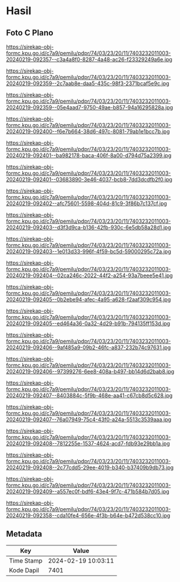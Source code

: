 # Hasil

## Foto C Plano

https://sirekap-obj-formc.kpu.go.id/c7a9/pemilu/pdpr/74/03/23/20/11/7403232011003-20240219-092357--c3a4a8f0-8287-4a48-ac26-f23329249a6e.jpg

https://sirekap-obj-formc.kpu.go.id/c7a9/pemilu/pdpr/74/03/23/20/11/7403232011003-20240219-092359--2c7aab8e-daa5-435c-98f3-2371bcaf5e9c.jpg

https://sirekap-obj-formc.kpu.go.id/c7a9/pemilu/pdpr/74/03/23/20/11/7403232011003-20240219-092359--05e4aad7-9750-49ae-b857-94a16295828a.jpg

https://sirekap-obj-formc.kpu.go.id/c7a9/pemilu/pdpr/74/03/23/20/11/7403232011003-20240219-092400--f6e7b664-38d6-497c-8081-79ab1e1bcc7b.jpg

https://sirekap-obj-formc.kpu.go.id/c7a9/pemilu/pdpr/74/03/23/20/11/7403232011003-20240219-092401--ba982178-baca-406f-8a00-d794d75a2399.jpg

https://sirekap-obj-formc.kpu.go.id/c7a9/pemilu/pdpr/74/03/23/20/11/7403232011003-20240219-092401--03683890-3e46-4037-bcb8-7dd3dcdfb2f0.jpg

https://sirekap-obj-formc.kpu.go.id/c7a9/pemilu/pdpr/74/03/23/20/11/7403232011003-20240219-092402--afc75601-5598-404d-81c9-3f86b7c137cf.jpg

https://sirekap-obj-formc.kpu.go.id/c7a9/pemilu/pdpr/74/03/23/20/11/7403232011003-20240219-092403--d3f3d9ca-b136-42fb-930c-6e5db58a28d1.jpg

https://sirekap-obj-formc.kpu.go.id/c7a9/pemilu/pdpr/74/03/23/20/11/7403232011003-20240219-092403--1e013d33-996f-4f59-bc5d-59000295c72a.jpg

https://sirekap-obj-formc.kpu.go.id/c7a9/pemilu/pdpr/74/03/23/20/11/7403232011003-20240219-092404--02ca246c-2022-44f2-a254-93a7beee5e41.jpg

https://sirekap-obj-formc.kpu.go.id/c7a9/pemilu/pdpr/74/03/23/20/11/7403232011003-20240219-092405--0b2ebe94-afec-4a95-a628-f2aaf309c954.jpg

https://sirekap-obj-formc.kpu.go.id/c7a9/pemilu/pdpr/74/03/23/20/11/7403232011003-20240219-092405--ed464a36-0a32-4d29-b91b-794135ff153d.jpg

https://sirekap-obj-formc.kpu.go.id/c7a9/pemilu/pdpr/74/03/23/20/11/7403232011003-20240219-092406--9af485a9-09b2-46fc-a837-232b74c97631.jpg

https://sirekap-obj-formc.kpu.go.id/c7a9/pemilu/pdpr/74/03/23/20/11/7403232011003-20240219-092406--97399276-6ee8-408a-b497-bb14d6d2bab8.jpg

https://sirekap-obj-formc.kpu.go.id/c7a9/pemilu/pdpr/74/03/23/20/11/7403232011003-20240219-092407--8403884c-5f9b-468e-aa41-c67cb8d5c628.jpg

https://sirekap-obj-formc.kpu.go.id/c7a9/pemilu/pdpr/74/03/23/20/11/7403232011003-20240219-092407--76a07949-75c4-43f0-a24a-5513c3539aaa.jpg

https://sirekap-obj-formc.kpu.go.id/c7a9/pemilu/pdpr/74/03/23/20/11/7403232011003-20240219-092408--7812255e-1537-4624-acd7-fdb93e29bb1a.jpg

https://sirekap-obj-formc.kpu.go.id/c7a9/pemilu/pdpr/74/03/23/20/11/7403232011003-20240219-092408--2c77cdd5-29ee-4019-b340-b37409b9db73.jpg

https://sirekap-obj-formc.kpu.go.id/c7a9/pemilu/pdpr/74/03/23/20/11/7403232011003-20240219-092409--a557ec0f-bdf6-43e4-9f7c-471b584b7d05.jpg

https://sirekap-obj-formc.kpu.go.id/c7a9/pemilu/pdpr/74/03/23/20/11/7403232011003-20240219-092358--cda10fe4-656e-4f3b-b64e-b472d538cc10.jpg


## Metadata

| Key        | Value               |
| ---------- | ------------------- |
| Time Stamp | 2024-02-19 10:03:11 |
| Kode Dapil | 7401                |



